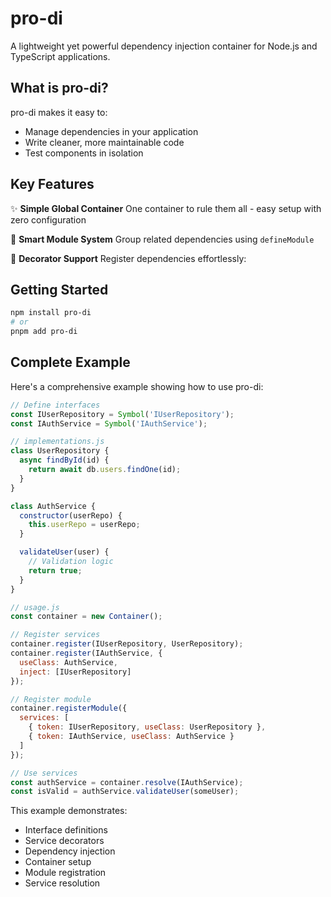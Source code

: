 # pro-di

A lightweight yet powerful dependency injection container for Node.js and TypeScript applications.

## What is pro-di?

pro-di makes it easy to:

- Manage dependencies in your application
- Write cleaner, more maintainable code
- Test components in isolation

## Key Features

✨ **Simple Global Container**
One container to rule them all - easy setup with zero configuration

🎯 **Smart Module System**
Group related dependencies using `defineModule`

🔧 **Decorator Support**
Register dependencies effortlessly:

## Getting Started

```bash
npm install pro-di
# or
pnpm add pro-di
```
## Complete Example

Here's a comprehensive example showing how to use pro-di:


```javascript
// Define interfaces
const IUserRepository = Symbol('IUserRepository');
const IAuthService = Symbol('IAuthService');

// implementations.js
class UserRepository {
  async findById(id) {
    return await db.users.findOne(id);
  }
}

class AuthService {
  constructor(userRepo) {
    this.userRepo = userRepo;
  }

  validateUser(user) {
    // Validation logic
    return true;
  }
}

// usage.js
const container = new Container();

// Register services
container.register(IUserRepository, UserRepository);
container.register(IAuthService, {
  useClass: AuthService,
  inject: [IUserRepository]
});

// Register module
container.registerModule({
  services: [
    { token: IUserRepository, useClass: UserRepository },
    { token: IAuthService, useClass: AuthService }
  ]
});

// Use services
const authService = container.resolve(IAuthService);
const isValid = authService.validateUser(someUser);
```

This example demonstrates:
- Interface definitions
- Service decorators
- Dependency injection
- Container setup
- Module registration
- Service resolution


<!--
Check out our [documentation](link) to learn more! -->
